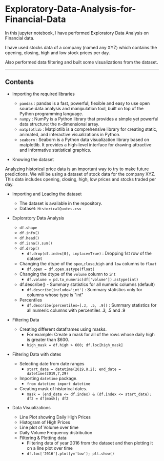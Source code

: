 # Exploratory-Data-Analysis-for-Financial-Data

In this jupyter notebook, I have performed Exploratory Data Analysis on Financial data.

I have used stocks data of a company (named any XYZ) which contains the opening, closing, high and low stock prices per day.

Also performed data filtering and built some visualizations from the dataset.

---

## Contents

  - Importing the required libraries
    - `pandas` : pandas is a fast, powerful, flexible and easy to use open source data analysis and manipulation tool,
built on top of the Python programming language.
    - `numpy` : NumPy is a Python library that provides a simple yet powerful data structure: the n-dimensional array.
    - `matplotlib` : Matplotlib is a comprehensive library for creating static, animated, and interactive visualizations in Python.
    - `seaborn` : Seaborn is a Python data visualization library based on matplotlib. It provides a high-level interface for drawing attractive and informative statistical graphics.
    
  - Knowing the dataset
  
  Analyzing historical price data is an important way to try to make future predictions. We will be using a dataset of stock data for the company XYZ. This data includes opening, closing, high, low prices and stocks traded per day.
  
  - Importing and Loading the dataset
    - The dataset is available in the repository.
    - Dataset: `HistoricalQuotes.csv`
        
  - Exploratory Data Analysis
    - `df.shape`
    - `df.info()`
    - `df.head()`
    - `df.isna().sum()`
    - `df.drop()`
      - `df.drop(df.index[0], inplace=True)` : Dropping 1st row of the dataset
    - Changing the dtype of the `open`,`close`,`high` and `low` columns to `float`
      - `df.open = df.open.astype(float)`
    - Changing the dtype of the `volume` column to `int`
      - `df.volume = pd.to_numeric(df['volume']).astype(int)`
    - df.describe() - Summary statistics for all numeric columns (default)
      - `df.describe(include='int')` : Summary statistics only for columns whose type is "int"
    - Percentiles
      - `df.describe(percentiles=[.3, .5, .9])` : Summary statistics for all numeric columns with percentiles .3, .5 and .9
  
  - Filtering Data 
    - Creating different dataframes using masks.
      - For example: Create a mask for all of the rows whose daily high is greater than $600.
      - `high_mask = df.high > 600; df.loc[high_mask]`
  
  - Filtering Data with dates
    - Selecting date from date ranges
      - `start_date = datetime(2019,8,2); end_date =  datetime(2019,7,29)`
    - Importing `datetime` package.
      - `from datetime import datetime`
    - Creating mask of historical dates.
      - `mask = (end_date <= df.index) & (df.index <= start_date); df2 = df[mask]; df2`
    
  - Data Visualizations
    - Line Plot showing Daily High Prices
    - Histogram of High Prices
    - Line plot of Volume over time
    - Daily Volume Frequency distribution
    - Filtering & Plotting data
      - Filtering data of year 2016 from the dataset and then plotting it on a line plot over time
      - `df.loc['2016'].plot(y='low'); plt.show()`
